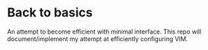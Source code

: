 # Back to basics

An attempt to become efficient with minimal interface.  This repo will document/implement my attempt at efficiently configuring VIM.
